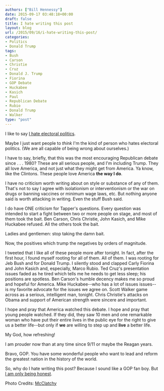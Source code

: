 ```yaml
---
authors: ["Bill Hennessy"]
date: 2015-09-17 03:48:18+00:00
draft: false
title: I hate writing this post
layout: blog
url: /2015/09/16/i-hate-writing-this-post/
categories:
- Politics
- Donald Trump
tags:
- Bush
- Carson
- Christie
- Cruz
- Donald J. Trump
- Fiorina
- GOP Debate
- Huckabee
- Kasich
- Paul
- Republican Debate
- Rubio
- Donald Trump
- Walker
type: "post"
---
```


I like to say [I hate electoral politics](https://hennessysview.com/2015/09/16/i-am-honored-to-question-the-gop-candidates-for-you-and-heritage/).

Maybe I just want people to _think_ I'm the kind of person who hates electoral politics. (We are all capable of being wrong about ourselves.)

I have to say, briefly, that this was the most encouraging Republican debate since . . . 1980? These are all serious people, and I'm including Trump. They all love America, and not just what they might get from America. Ya know, like the Clintons. These people love America **the way I do**.

I have no criticism worth writing about on style or substance of any of them. That's not to say I agree with isolationism or interventionism or the war on drugs or banning vaccines or minimum wage laws, etc. But nothing anyone said is worth attacking in writing. Even the stuff Bush said.

I do have ONE criticism for Tapper's questions. Every question was intended to start a fight between two or more people on stage, and most of them took the bait. Ben Carson, Chris Christie, John Kasich, and Mike Huckabee refused. All the others took the bait.

Ladies and gentlemen: stop taking the damn bait.

Now, the positives which trump the negatives by orders of magnitude.

I tweeted that I like all of these people more after tonight. In fact, after the first hour, I found myself rooting for all of them. All of them. I was rooting for Jeb Bush and for Donald Trump. I silently stood and clapped Carly Fiorina and John Kasich and, especially, Marco Rubio. Ted Cruz's presentation issues faded as he tired which tells me he needs to get less sleep; his positions are spotless. Ben Carson's humble decency makes me so proud and hopeful for America. Mike Huckabee--who has a lot of issues issues--is my favorite advocate for the issues we agree on. Scott Walker game across as a serious, intelligent man, tonight. Chris Christie's attacks on Obama and support of American strength were sincere and important.

I hope and pray that America watched this debate. I hope and pray that young people watched. If they did, they saw 10 men and one remarkable woman who have put their entire lives in the public eye for the right to give us a better life--but only if **we** are willing to step up and **live** a better life.

My God, how refreshing!

I am prouder now than at any time since 9/11 or maybe the Reagan years.

Bravo, GOP. You have some wonderful people who want to lead and reform the greatest nation in the history of the world.

So, why do I hate writing this post? Because I sound like a GOP fan boy. But[ I am only being honest](https://hennessysview.com/2015/09/16/i-am-honored-to-question-the-gop-candidates-for-you-and-heritage/).

Photo Credits: [McClatchy](https://www.mcclatchydc.com/news/politics-government/election/article35479053.html)
